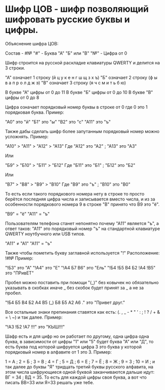 # Шифр ЦОВ - шифр позволяющий шифровать русские буквы и цифры.

Объяснение шифра ЦОВ:

Состав - #№
"#" - Буква "А" "Б" или "В"
"№" - Цифра от 0

Шифр строится на русской раскладке клавиатуры QWERTY и делится на 3 строки.

"А" означает 1 строку (й ц у к е н г ш щ з х ъ)
"Б" означает 2 строку (ф ы в а п р о л д ж э)
"В" означает 3 строку (я ч с м и т ь б ю)

В букве "А" цифры от 0 до 11
В букве "Б" цифры от 0 до 10
В букве "В" цифры от 0 до 8

Цифра означает порядковый номер буквы в строке от 0 где 0 это 1 порядковая буква.
Пример: 

"А0" это "й"
"Б1" это "ы"
"В2" это "с"
"А11" это "ъ"

Также дабы сделать шифр более запутанным порядковый номер можно усложнять.
Пример:

"А10" > "А11" > "А12" > "А13"
Где  "А12" это "А2"  ;  "А13" это "А3"

Или

"Б9" > "Б10" > "Б11" > "Б12"
Где  "Б11" это "Б1"  ;  "Б12" это "Б2"

Или

"В7" > "В8" > "В9" > "В10"
Где  "В9" это "ъ"  ;  "В10" это "В0"

То есть если такого порядкового номера нету в строке то просто берётся последняя цифра числа и записывается вместо числа, и из за особенности порядкового номера 9 в строке "В" принято что В9 это "ё".

"В9" = "ё"
"А11" = "ъ"

Пользователям телефона станет непонятно почему "А11" является "ъ", а ответ таков: "А11" это порядковый номер "ъ" на стандартной клавиатуре QWERTY ноутбучного или USB типов.

"А11" ≠ "А1"
"А11" = "ъ"

Также чтобы пометить букву заглавной используется "!"
Расположение: !#№
Пример:

"!Б3"  это  "А"
"!А4"  это  "Е"
"!А4 Б7 В6"  это  "Ель"
"!Б4 !Б5 В4 Б2 !А4 !В5"  это  "ПРивЕТ"

Пробел можно поставить при помощи "(_)" без ковычек но обязательно указывать в скобках иначе _ без скобок будет принят за _ а не за пробел.

"!Б4 Б5 В4 Б2 А4 В5 (_) Б8 Б5 А2 А6 ."  это  "Привет друг."

Все остальные знаки препинания ставятся как есть: (. , _ - * " ' : ; ! ? / + & = \ ~) и так далее.
Пример:

"!А3 !Б2 !А7 !!!"  это  "КЫШ!!!"

Шафр есть и для цифр но он работает по другому, одна цифра одна буква, в зависимости от цифры "1" или "5" будет буква "А" или "Д", то есть буква под которой шифруется цифра 3 это буква у которой порядковый номер в алфавите от 1 это 3.
Пример:

1 = А  ;  2 = Б  ;  3 = В  ;  4 = Г  ;  5 = Д  ;  6 = Е  ;  7 = Ё  ;  8 = Ж  ;  9 = З  ;  10 = И  ;  и так далее до буквы "Я" тридцать третий буквы русского алфавита, на этом числа шифрующиеся одной буквой заканчиваются дальше идут:  ВГ = 34 ; ВД = 35. То есть для каждой цифры своя буква, а вот что писать ВВ=33 или Я=33 решать уже тебе.
